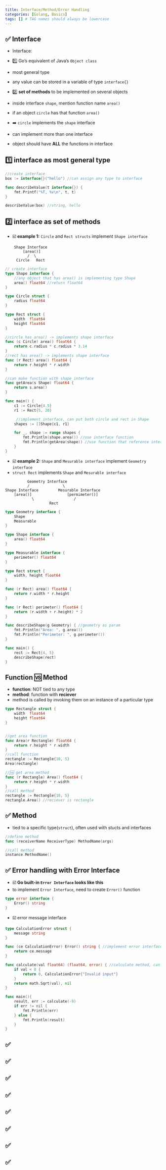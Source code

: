 ```yaml
---
title: Interface/Method/Error Handling
categories: [Golang, Basics]
tags: [] # TAG names should always be lowercase
---
```


## ✅ Interface

- Interface:
- 1️⃣ Go’s equivalent of Java’s `Object class`
- most general type
- any value can be stored in a variable of type `interface{}`

- 2️⃣ **set of methods** to be implemented on several objects
- inside interface `shape`, mention function name `area()`
- if an object `circle` has that function `area()`
- ➡️ `circle` implements the `shape` interface

- can implement more than one interface
- object should have **ALL** the functions in interface

## 1️⃣ interface as **most general type**

```go
//create interface
box := interface{}("hello") //can assign any type to interface

func describeValue(t interface{}) {
	fmt.Printf("%T, %v\n", t, t)
}

describeValue(box) //string, hello
```

## 2️⃣ interface as **set of methods**

- ☑️ **example 1:** `Circle` and `Rect structs` implement `Shape interface`

```
    Shape Interface
        [area()]
          /  \
     Circle   Rect
```

```go
// create interface
type Shape interface {
	//any object that has area() is implementing type Shape
	area() float64 //return float64
}

type Circle struct {
	radius float64
}

type Rect struct {
	width  float64
	height float64
}

//circle has area() -> implements shape interface
func (c Circle) area() float64 {
	return c.radius * c.radius * 3.14
}
//rect has area() -> implements shape interface
func (r Rect) area() float64 {
	return r.height * r.width
}

//can make function with shape interface
func getArea(s Shape) float64 {
	return s.area()
}
```

```go
func main() {
	c1 := Circle{4.5}
	r1 := Rect{5, 20}

	 //implement interface, can put both circle and rect in Shape
	shapes := []Shape{c1, r1}

	for _, shape := range shapes {
		fmt.Println(shape.area()) //use interface function
		fmt.Println(getArea(shape)) //use function that reference interface
	}
}
```

- ☑️ **example 2:** `Shape` and `Mesurable interface` implement `Geometry interface`
- `struct Rect` implements `Shape` and `Mesurable interface`

```
          Geometry Interface
          /               \
Shape Interface         Mesurable Interface
    [area()]                [permimeter()]
            \                  /
                    Rect
```

```go
type Geometry interface {
	Shape
	Measurable
}

type Shape interface {
	area() float64
}

type Measurable interface {
	perimeter() float64
}

type Rect struct {
	width, height float64
}

func (r Rect) area() float64 {
	return r.width * r.height
}

func (r Rect) perimeter() float64 {
	return (r.width + r.height) * 2
}

func describeShape(g Geometry) { //geometry as param
	fmt.Println("Area: ", g.area())
	fmt.Println("Perimeter: ", g.perimeter())
}

func main() {
	rect := Rect{4, 5}
	describeShape(rect)
}
```

## Function 🆚 Method

- **function**: NOT tied to any type
- **method**: function with **reciever**
- method is called by invoking them on an instance of a particular type

```go
type Rectangle struct {
	width  float64
	height float64
}


//get area function
func Area(r Rectangle) float64 {
	return r.height * r.width
}
//call function
rectangle := Rectangle{10, 5}
Area(rectangle)

//🆚 get area method
func (r Rectangle) Area() float64 {
	return r.height * r.width
}
//call method
rectangle := Rectangle{10, 5}
rectangle.Area() //reciever is rectangle

```

## ✅ Method

- tied to a specific type(`struct`), often used with stucts and interfaces

```go
//define method
func (receiverName ReceiverType) MethodName(args)

//call method
instance.MethodName()
```

## ✅ Error handling with Error Interface

- ☑️ **Go built-in `Error Interface` looks like this**
- to implement `Error Interface`, need to create `Error()` function

```go
type error interface {
	Error() string
}
```

- ☑️ error message interface

```go
type CalculationError struct {
	message string
}

func (ce CalculationError) Error() string { //implement error interface
	return ce.message
}

func calculate(val float64) (float64, error) { //calculate method, can return error message
	if val < 0 {
		return 0, CalculationError{"Invalid input"}
	}
	return math.Sqrt(val), nil
}

func main(){
    result, err := calculate(-9)
	if err != nil {
		fmt.Println(err)
	} else {
		fmt.Println(result)
	}
}
```

## ✅

## ✅

## ✅

## ✅

## ✅

## ✅

## ✅

## ✅

